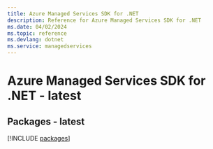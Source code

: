 ```yaml
---
title: Azure Managed Services SDK for .NET
description: Reference for Azure Managed Services SDK for .NET
ms.date: 04/02/2024
ms.topic: reference
ms.devlang: dotnet
ms.service: managedservices
---
```

# Azure Managed Services SDK for .NET - latest
## Packages - latest
[!INCLUDE [packages](managed-services-index.md)]